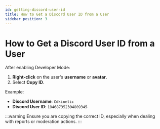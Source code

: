 ```yaml
---
id: getting-discord-user-id
title: How to Get a Discord User ID from a User
sidebar_position: 3
---
```


# How to Get a Discord User ID from a User

After enabling Developer Mode:

1. **Right-click** on the user's **username** or **avatar**.
2. Select **Copy ID**.

Example:

- **Discord Username**: `Cdkinetic`
- **Discord User ID**: `184687352394809345`

:::warning
Ensure you are copying the correct ID, especially when dealing with reports or moderation actions.
:::
